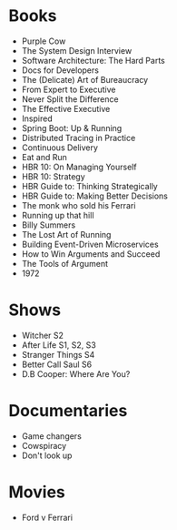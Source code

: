 # Books

- Purple Cow
- The System Design Interview
- Software Architecture: The Hard Parts
- Docs for Developers
- The (Delicate) Art of Bureaucracy 
- From Expert to Executive
- Never Split the Difference
- The Effective Executive
- Inspired
- Spring Boot: Up & Running
- Distributed Tracing in Practice
- Continuous Delivery
- Eat and Run
- HBR 10: On Managing Yourself
- HBR 10: Strategy
- HBR Guide to: Thinking Strategically
- HBR Guide to: Making Better Decisions
- The monk who sold his Ferrari
- Running up that hill
- Billy Summers
- The Lost Art of Running
- Building Event-Driven Microservices
- How to Win Arguments and Succeed
- The Tools of Argument
- 1972

# Shows

- Witcher S2
- After Life S1, S2, S3
- Stranger Things S4
- Better Call Saul S6
- D.B Cooper: Where Are You?

# Documentaries

- Game changers
- Cowspiracy
- Don't look up

# Movies

- Ford v Ferrari

